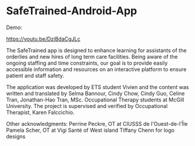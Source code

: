# SafeTrained-Android-App

Demo: 

https://youtu.be/DzjBdaCgJLc

The SafeTrained app is designed to enhance learning for assistants of the orderlies and new hires of long term care facilities. Being aware of the ongoing staffing and time constraints, our goal is to provide easily accessible information and resources on an interactive platform to ensure patient and staff safety.

The application was developed by ETS student Vivien and the content was written and translated by Selma Bannour, Cindy Chow, Cindy Guo, Celine Tran, Jonathan-Hao Tran, MSc. Occupational Therapy students at McGill University. 
The project is supervised and verified by Occupational Therapist, Karen Falccichio.

Other acknowledgments: 
Perrine Peckre, OT at CIUSSS de l'Ouest-de-l'Île
Pamela Scher, OT at Vigi Santé of West island 
Tiffany Chenn for logo designs


